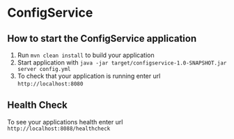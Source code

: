 # ConfigService

How to start the ConfigService application
---

1. Run `mvn clean install` to build your application
1. Start application with `java -jar target/configservice-1.0-SNAPSHOT.jar server config.yml`
1. To check that your application is running enter url `http://localhost:8080`

Health Check
---

To see your applications health enter url `http://localhost:8088/healthcheck`
